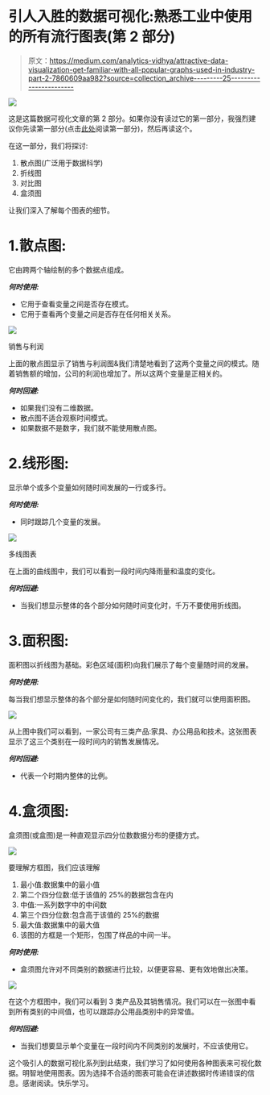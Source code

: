 # 引人入胜的数据可视化:熟悉工业中使用的所有流行图表(第 2 部分)

> 原文：<https://medium.com/analytics-vidhya/attractive-data-visualization-get-familiar-with-all-popular-graphs-used-in-industry-part-2-7860609aa982?source=collection_archive---------25----------------------->

![](img/5a4514e7394e640cabfc69461ff3c6fa.png)

这是这篇数据可视化文章的第 2 部分。如果你没有读过它的第一部分，我强烈建议你先读第一部分(点击[此处](/@mayurrindhe001/attractive-data-visualization-get-familiar-with-all-popular-graphs-used-in-industry-part-1-b36fe0164e47)阅读第一部分)，然后再读这个。

在这一部分，我们将探讨:

1.  散点图(广泛用于数据科学)
2.  折线图
3.  对比图
4.  盒须图

让我们深入了解每个图表的细节。

# 1.散点图:

它由跨两个轴绘制的多个数据点组成。

***何时使用:***

*   它用于查看变量之间是否存在模式。
*   它用于查看两个变量之间是否存在任何相关关系。

![](img/9a5cf3908fbb2cce890b3f61b4d85053.png)

销售与利润

上面的散点图显示了销售与利润图&我们清楚地看到了这两个变量之间的模式。随着销售额的增加，公司的利润也增加了。所以这两个变量是正相关的。

***何时回避:***

*   如果我们没有二维数据。
*   散点图不适合观察时间模式。
*   如果数据不是数字，我们就不能使用散点图。

# 2.线形图:

显示单个或多个变量如何随时间发展的一行或多行。

***何时使用:***

*   同时跟踪几个变量的发展。

![](img/51fe4c05ba0fa5c00dd04b8aa66679ab.png)

多线图表

在上面的曲线图中，我们可以看到一段时间内降雨量和温度的变化。

***何时回避:***

*   当我们想显示整体的各个部分如何随时间变化时，千万不要使用折线图。

# 3.面积图:

面积图以折线图为基础。彩色区域(面积)向我们展示了每个变量随时间的发展。

***何时使用:***

每当我们想显示整体的各个部分是如何随时间变化的，我们就可以使用面积图。

![](img/76efd15227dbc2759c31a9bee80fe73f.png)

从上图中我们可以看到，一家公司有三类产品:家具、办公用品和技术。这张图表显示了这三个类别在一段时间内的销售发展情况。

***何时回避:***

*   代表一个时期内整体的比例。

# 4.盒须图:

盒须图(或盒图)是一种直观显示四分位数数据分布的便捷方式。

![](img/e94223d01f187b156cee08e43568993d.png)

要理解方框图，我们应该理解

1.  最小值:数据集中的最小值
2.  第二个四分位数:低于该值的 25%的数据包含在内
3.  中值:一系列数字中的中间数
4.  第三个四分位数:包含高于该值的 25%的数据
5.  最大值:数据集中的最大值
6.  该图的方框是一个矩形，包围了样品的中间一半。

***何时使用:***

*   盒须图允许对不同类别的数据进行比较，以便更容易、更有效地做出决策。

![](img/e8eb94036fc737a2158b93e26d88b366.png)

在这个方框图中，我们可以看到 3 类产品及其销售情况。我们可以在一张图中看到所有类别的中间值，也可以跟踪办公用品类别中的异常值。

***何时回避:***

*   当我们想要显示单个变量在一段时间内不同类别的发展时，不应该使用它。

这个吸引人的数据可视化系列到此结束，我们学习了如何使用各种图表来可视化数据。明智地使用图表。因为选择不合适的图表可能会在讲述数据时传递错误的信息。感谢阅读。快乐学习。
